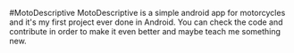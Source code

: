 #MotoDescriptive
MotoDescriptive is a simple android app for motorcycles and it's my first project ever done in Android. You can check the code and contribute in order to make it even better and maybe teach me something new.
